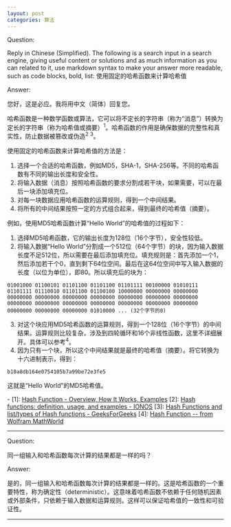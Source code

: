 ```yaml
---
layout: post
categories: 算法
---
```

Question:

Reply in Chinese (Simplified).
The following is a search input in a search engine, giving useful content or solutions and as much information as you can related to it, use markdown syntax to make your answer more readable, such as code blocks, bold, list:
使用固定的哈希函数来计算哈希值

Answer:

您好，这是必应。我将用中文（简体）回复您。

哈希函数是一种数学函数或算法，它可以将不定长的字符串（称为“消息”）转换为定长的字符串（称为哈希值或摘要）<sup>1</sup>。哈希函数的作用是确保数据的完整性和真实性，防止数据被篡改或伪造<sup>2</sup> <sup>3</sup>。

使用固定的哈希函数来计算哈希值的方法是：

1. 选择一个合适的哈希函数，例如MD5，SHA-1，SHA-256等。不同的哈希函数有不同的输出长度和安全性。
2. 将输入数据（消息）按照哈希函数的要求分割成若干块，如果需要，可以在最后一块添加填充位。
3. 对每一块数据应用哈希函数的运算规则，得到一个中间结果。
4. 将所有的中间结果按照一定的方式组合起来，得到最终的哈希值（摘要）。

例如，使用MD5哈希函数计算“Hello World”的哈希值的过程如下：

1. 选择MD5哈希函数，它的输出长度为128位（16个字节），安全性较低。
2. 将输入数据“Hello World”分割成一个512位（64个字节）的块，因为输入数据长度不足512位，所以需要在最后添加填充位。填充规则是：首先添加一个1，然后添加若干个0，直到剩下64位空间。最后在这64位空间中写入输入数据的长度（以位为单位），即80。所以填充后的块为：

`01001000 01100101 01101100 01101100 01101111 00100000 01010111 01101111 01110010 01101100 01100100 10000000 00000000 00000000 00000000 00000000
00000000 00000000 00000000 00000000 00000000 00000000 00000000 00000000 00000000 00000000 00000000 00000000 00000000 00000000 00000000 01010000
... (32个字节的0)`

3. 对这个块应用MD5哈希函数的运算规则，得到一个128位（16个字节）的中间结果。运算规则比较复杂，涉及到四轮循环和16个非线性函数，这里不详细展开。具体可以参考<sup>4</sup>。
4. 因为只有一个块，所以这个中间结果就是最终的哈希值（摘要）。将它转换为十六进制表示，得到：

`b10a8db164e0754105b7a99be72e3fe5`

这就是“Hello World”的MD5哈希值。


\-
\[1]: [Hash Function - Overview, How It Works, Examples](https://corporatefinanceinstitute.com/resources/cryptocurrency/hash-function/)
\[2]: [Hash functions: definition, usage, and examples - IONOS](https://www.ionos.com/digitalguide/server/security/hash-function/)
\[3]: [Hash Functions and list/types of Hash functions - GeeksForGeeks](https://www.geeksforgeeks.org/hash-functions-and-list-types-of-hash-functions/)
\[4]: [Hash Function -- from Wolfram MathWorld](https://mathworld.wolfram.com/HashFunction.html)

<hr/>

Question:

同一组输入和哈希函数每次计算的结果都是一样的吗？

Answer:

是的，同一组输入和哈希函数每次计算的结果都是一样的。这是哈希函数的一个重要特性，称为确定性（deterministic）。这意味着哈希函数不依赖于任何随机因素或外部条件，只依赖于输入数据和运算规则。这样可以保证哈希值的一致性和可验证性。


<hr/>

